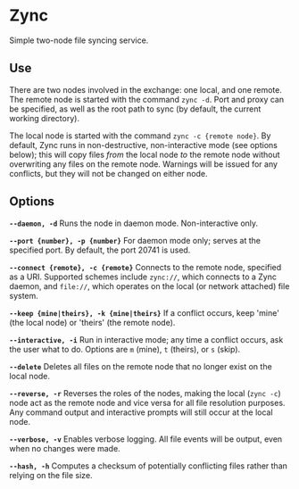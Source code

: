 # Zync

Simple two-node file syncing service.

## Use

There are two nodes involved in the exchange: one local, and one remote. The
remote node is started with the command `zync -d`. Port and proxy can be
specified, as well as the root path to sync (by default, the current working
directory).

The local node is started with the command `zync -c {remote node}`. By default,
Zync runs in non-destructive, non-interactive mode (see options below); this
will copy files _from_ the local node _to_ the remote node without overwriting
any files on the remote node. Warnings will be issued for any conflicts, but
they will not be changed on either node.

## Options

**`--daemon, -d`** 
Runs the node in daemon mode. Non-interactive only.

**`--port {number}, -p {number}`** 
For daemon mode only; serves at the specified port. By default, the port 20741
is used.

**`--connect {remote}, -c {remote}`** 
Connects to the remote node, specified as a URI. Supported schemes include
`zync://`, which connects to a Zync daemon, and `file://`, which operates
on the local (or network attached) file system.

**`--keep {mine|theirs}, -k {mine|theirs}`** 
If a conflict occurs, keep 'mine' (the local node) or 'theirs' (the remote
node).

**`--interactive, -i`** 
Run in interactive mode; any time a conflict occurs, ask the user what to do.
Options are `m` (mine), `t` (theirs), or `s` (skip).

**`--delete`** 
Deletes all files on the remote node that no longer exist on the local node.

**`--reverse, -r`** 
Reverses the roles of the nodes, making the local (`zync -c`) node act as the
remote node and vice versa for all file resolution purposes. Any command output
and interactive prompts will still occur at the local node.

**`--verbose, -v`** 
Enables verbose logging. All file events will be output, even when no changes
were made.

**`--hash, -h`** 
Computes a checksum of potentially conflicting files rather than relying on the
file size.
